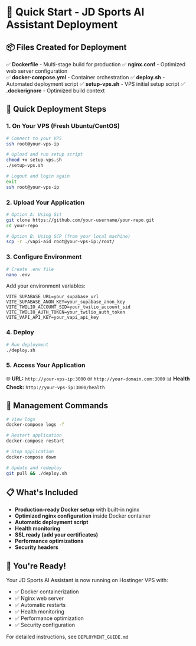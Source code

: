 # 🚀 Quick Start - JD Sports AI Assistant Deployment

## 📦 Files Created for Deployment

✅ **Dockerfile** - Multi-stage build for production
✅ **nginx.conf** - Optimized web server configuration  
✅ **docker-compose.yml** - Container orchestration
✅ **deploy.sh** - Automated deployment script
✅ **setup-vps.sh** - VPS initial setup script
✅ **.dockerignore** - Optimized build context

## 🎯 Quick Deployment Steps

### 1. **On Your VPS (Fresh Ubuntu/CentOS)**

```bash
# Connect to your VPS
ssh root@your-vps-ip

# Upload and run setup script
chmod +x setup-vps.sh
./setup-vps.sh

# Logout and login again
exit
ssh root@your-vps-ip
```

### 2. **Upload Your Application**

```bash
# Option A: Using Git
git clone https://github.com/your-username/your-repo.git
cd your-repo

# Option B: Using SCP (from your local machine)
scp -r ./vapi-aid root@your-vps-ip:/root/
```

### 3. **Configure Environment**

```bash
# Create .env file
nano .env
```

Add your environment variables:
```env
VITE_SUPABASE_URL=your_supabase_url
VITE_SUPABASE_ANON_KEY=your_supabase_anon_key
VITE_TWILIO_ACCOUNT_SID=your_twilio_account_sid
VITE_TWILIO_AUTH_TOKEN=your_twilio_auth_token
VITE_VAPI_API_KEY=your_vapi_api_key
```

### 4. **Deploy**

```bash
# Run deployment
./deploy.sh
```

### 5. **Access Your Application**

🌐 **URL:** `http://your-vps-ip:3000` or `http://your-domain.com:3000`
📊 **Health Check:** `http://your-vps-ip:3000/health`

## 🔧 Management Commands

```bash
# View logs
docker-compose logs -f

# Restart application
docker-compose restart

# Stop application
docker-compose down

# Update and redeploy
git pull && ./deploy.sh
```

## 📋 What's Included

- **Production-ready Docker setup** with built-in nginx
- **Optimized nginx configuration** inside Docker container
- **Automatic deployment script**
- **Health monitoring**
- **SSL ready (add your certificates)**
- **Performance optimizations**
- **Security headers**

## 🎉 You're Ready!

Your JD Sports AI Assistant is now running on Hostinger VPS with:
- ✅ Docker containerization
- ✅ Nginx web server
- ✅ Automatic restarts
- ✅ Health monitoring
- ✅ Performance optimization
- ✅ Security configuration

For detailed instructions, see `DEPLOYMENT_GUIDE.md`
